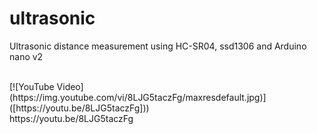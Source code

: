 # ultrasonic
Ultrasonic distance measurement using HC-SR04, ssd1306 and Arduino nano v2

<br>
[![YouTube Video](https://img.youtube.com/vi/8LJG5taczFg/maxresdefault.jpg)]([https://youtu.be/8LJG5taczFg]))
</br>
https://youtu.be/8LJG5taczFg
